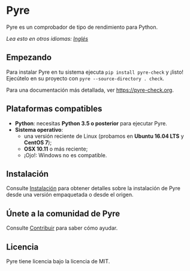 # Pyre
Pyre es un comprobador de tipo de rendimiento para Python.

*Lea esto en otros idiomas: [Inglés](README.md)*

## Empezando

Para instalar Pyre en tu sistema ejecuta `pip install pyre-check` y ¡listo! Ejecútelo en su proyecto con `pyre --source-directory . check`.

Para una documentación más detallada, ver https://pyre-check.org.

## Plataformas compatibles

* **Python**: necesitas **Python 3.5 o posterior** para ejecutar Pyre.
* **Sistema operativo**:
  * una versión reciente de Linux (probamos en **Ubuntu 16.04 LTS** y **CentOS 7**);
  * **OSX 10.11** o más reciente;
  * ¡Ojo!: Windows no es compatible.

## Instalación

Consulte [Instalación](INSTALL.es.md) para obtener detalles sobre la instalación de Pyre desde una versión empaquetada o desde el origen.

## Únete a la comunidad de Pyre

Consulte [Contribuir](CONTRIBUTING.es.md) para saber cómo ayudar.

## Licencia

Pyre tiene licencia bajo la licencia de MIT.
